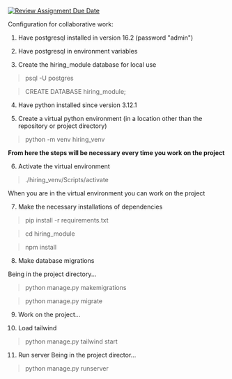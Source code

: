 [![Review Assignment Due Date](https://classroom.github.com/assets/deadline-readme-button-24ddc0f5d75046c5622901739e7c5dd533143b0c8e959d652212380cedb1ea36.svg)](https://classroom.github.com/a/mxgxu2b2)

Configuration for collaborative work:

1) Have postgresql installed in version 16.2 (password "admin")

2) Have postgresql in environment variables

3) Create the hiring_module database for local use

> psql -U postgres

> CREATE DATABASE hiring_module;

4) Have python installed since version 3.12.1

5) Create a virtual python environment (in a location other than the repository or project directory)

>python -m venv hiring_venv

**From here the steps will be necessary every time you work on the project**

6) Activate the virtual environment

> ./hiring_venv/Scripts/activate

When you are in the virtual environment you can work on the project

7) Make the necessary installations of dependencies

> pip install -r requirements.txt

> cd hiring_module

> npm install

8) Make database migrations

Being in the project directory...

> python manage.py makemigrations

> python manage.py migrate

9) Work on the project...

10) Load tailwind

> python manage.py tailwind start

11) Run server
Being in the project director...

> python manage.py runserver